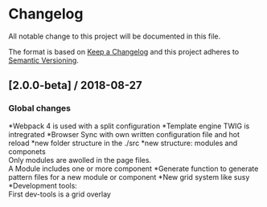 # Changelog
All notable change to this project will be documented in this file.

The format is based on [Keep a Changelog](http://keepachangelog.com/en/1.0.0/)
and this project adheres to [Semantic Versioning](http://semver.org/spec/v2.0.0.html).

## [2.0.0-beta] / 2018-08-27

### Global changes

*Webpack 4 is used with a split configuration
*Template engine TWIG is intregrated
*Browser Sync with own written configuration file and hot reload
*new folder structure in the ./src
*new structure: modules and componets   
Only modules are awolled in the page files.   
A Module includes one or more component
*Generate function to generate pattern files for a new module or component
*New grid system like susy
*Development tools:   
First dev-tools is a grid overlay
